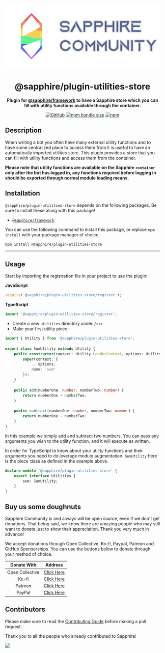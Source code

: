 <div align="center">

![Sapphire Logo](https://raw.githubusercontent.com/sapphiredev/assets/main/banners/SapphireCommunity.png)

# @sapphire/plugin-utilities-store

**Plugin for <a href="https://github.com/sapphiredev/framework">@sapphire/framework</a> to have a Sapphire store which you can fill with utility functions available through the container.**

[![GitHub](https://img.shields.io/github/license/sapphiredev/plugins)](https://github.com/sapphiredev/plugins/blob/main/LICENSE.md)
[![npm bundle size](https://img.shields.io/bundlephobia/min/@sapphire/plugin-api?logo=webpack&style=flat-square)](https://bundlephobia.com/result?p=@sapphire/plugin-api)
[![npm](https://img.shields.io/npm/v/@sapphire/plugin-api?color=crimson&logo=npm&style=flat-square)](https://www.npmjs.com/package/@sapphire/plugin-api)

</div>

## Description

When writing a bot you often have many external utility functions and to have some centralized place to access them from it is useful to have an automatically imported utilities store. This plugin provides a store that you can fill with utility functions and access them from the container.

**Please note that utility functions are available on the Sapphire `container` only after the bot has logged in, any functions required before logging in should be exported through normal module loading means.**

## Installation

`@sapphire/plugin-utilities-store` depends on the following packages. Be sure to install these along with this package!

-   [`@sapphire/framework`](https://www.npmjs.com/package/@sapphire/framework)

You can use the following command to install this package, or replace `npm install` with your package manager of choice.

```sh
npm install @sapphire/plugin-utilities-store
```

---

## Usage

Start by importing the registration file in your project to use the plugin:

**JavaScript**

```javascript
require('@sapphire/plugin-utilities-store/register');
```

**TypeScript**

```typescript
import '@sapphire/plugin-utilities-store/register';
```

-   Create a new `utilities` directory under `/src`
-   Make your first utility piece:

```typescript
import { Utility } from '@sapphire/plugin-utilities-store';

export class SumUtility extends Utility {
	public constructor(context: Utility.LoaderContext, options: Utility.Options) {
		super(context, {
			...options,
			name: 'sum'
		});
	}

	public add(numberOne: number, numberTwo: number) {
		return numberOne + numberTwo;
	}

	public subtract(numberOne: number, numberTwo: number) {
		return numberOne - numberTwo;
	}
}
```

In this example we simply add and subtract two numbers. You can pass any arguments you wish to the utility function, and it will execute as written.

In order for TypeScript to know about your utility functions and their arguments you need to do leverage module augmentation. `SumUtility` here is the piece class as defined in the example above.

```typescript
declare module '@sapphire/plugin-utilities-store' {
	export interface Utilities {
		sum: SumUtility;
	}
}
```

## Buy us some doughnuts

Sapphire Community is and always will be open source, even if we don't get donations. That being said, we know there are amazing people who may still want to donate just to show their appreciation. Thank you very much in advance!

We accept donations through Open Collective, Ko-fi, Paypal, Patreon and GitHub Sponsorships. You can use the buttons below to donate through your method of choice.

|   Donate With   |                       Address                       |
| :-------------: | :-------------------------------------------------: |
| Open Collective | [Click Here](https://sapphirejs.dev/opencollective) |
|      Ko-fi      |      [Click Here](https://sapphirejs.dev/kofi)      |
|     Patreon     |    [Click Here](https://sapphirejs.dev/patreon)     |
|     PayPal      |     [Click Here](https://sapphirejs.dev/paypal)     |

## Contributors

Please make sure to read the [Contributing Guide][contributing] before making a pull request.

Thank you to all the people who already contributed to Sapphire!

<a href="https://github.com/sapphiredev/plugins/graphs/contributors">
  <img src="https://contrib.rocks/image?repo=sapphiredev/plugins" />
</a>

[contributing]: https://github.com/sapphiredev/.github/blob/main/.github/CONTRIBUTING.md
